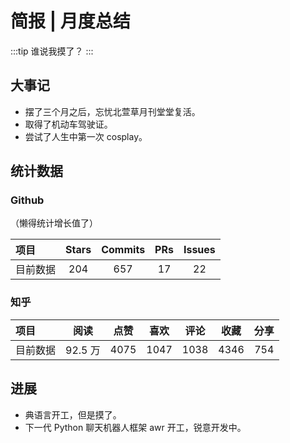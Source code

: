 # 简报 | 月度总结

:::tip
谁说我摸了？
:::

## 大事记

- 摆了三个月之后，忘忧北萱草月刊堂堂复活。
- 取得了机动车驾驶证。
- 尝试了人生中第一次 cosplay。

## 统计数据

### Github

（懒得统计增长值了）

| 项目     | Stars | Commits | PRs | Issues |
| :------- | :---: | :-----: | :-: | :----: |
| 目前数据 |  204  |   657   | 17  |   22   |

### 知乎

| 项目     |  阅读   | 点赞 | 喜欢 | 评论 | 收藏 | 分享 |
| :------- | :-----: | :--: | :--: | :--: | :--: | :--: |
| 目前数据 | 92.5 万 | 4075 | 1047 | 1038 | 4346 | 754  |

## 进展

- 典语言开工，但是摸了。
- 下一代 Python 聊天机器人框架 awr 开工，锐意开发中。
